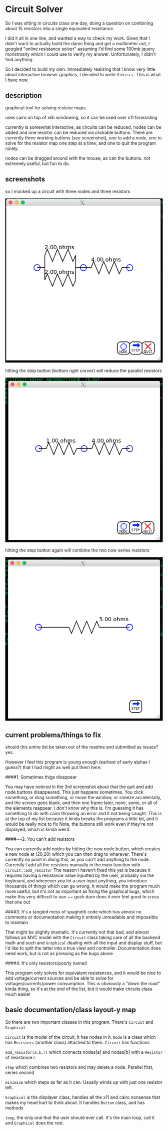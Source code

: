 Circuit Solver
==============

So I was sitting in circuits class one day, doing a question on combining about 15 resistors into a single equivalent resistance.

I did it all in one line, and wanted a way to check my work. Given that I didn't want to actually build the damn thing and get a multimeter out, I googled "online resistance solver" assuming I'd find some 100mb jquery monstrosity which I could use to verify my answer. Unfortunately, I didn't find anything.

So I decided to build my own. Immediately realizing that I know very little about interactive browser graphics, I decided to write it in c++. This is what I have now.

description
-----------
graphical tool for solving resistor maps.

uses cairo on top of xlib windowing, so it can be used over x11 forwarding

currently is somewhat interactive, as circuits can be reduced, nodes can be added and one resistor can be reduced via clickable buttons. There are currently three working buttons (see screenshot), one to add a node, one to solve for the resistor map one step at a time, and one to quit the program nicely.

nodes can be dragged around with the mouse, as can the buttons. not extremely useful, but fun to do.

screenshots
-----------
so I mocked up a circuit with three nodes and three resistors

![alt text](./screenshots/oct_14_2016/step_demo_1.png "step demo 1")

hitting the step button (bottom right corner) will reduce the parallel resistors

![alt text](./screenshots/oct_14_2016/step_demo_2.png "step demo 2")

hitting the step button again will combine the two now series resistors

![alt text](./screenshots/oct_14_2016/step_demo_3.png "step demo 3")


current problems/things to fix
------------------------------

should this entire list be taken out of the readme and submitted as issues? yes.

However I feel this program is young enough (earliest of early alphas I guess?) that I had might as well put them here.

####1. Sometimes thigs disappear

   You may have noticed in the 3rd screenshot about that the quit and add node buttons disappeared. This just happens sometimes. You click something, or drag something, or move the window, or sneeze accidentally, and the screen goes blank, and then one frame later, none, some, or all of the elements reappear.
  I don't know why this is. I'm guessing it has something to do with cairo throwing an error and it not being caught. This is at the top of my list because it kinda breaks the programs a little bit, and it would be really nice to fix
  Note, the buttons still work even if they're not displayed, which is kinda weird

####~~2. You can't add resistors

  You can currently add nodes by hitting the new node button, which creates a new node at (20,20) which you can then drag to wherever. There's currently no point in doing this, as you can't add anything to the node. Currently I add all the resistors manually in the main function with `Circuit::add_resistor`
  The reason I haven't fixed this yet is because it requires having a resistance value inputted by the user, probably via the keyboard, and whenever you let a user input anything, you introduce thousands of things which can go wrong. It would make the program much more useful, but it's not as important as fixing the graphical bugs, which make this very difficult to use ~~ gosh darn does it ever feel good to cross that one out

####3. It's a tangled mess of spaghetti code which has almost no comments or documentation making it entirely unreadable and impossible to maintain

   That might be slightly dramatic. It's currently not that bad, and almost follows an MVC model with the `Circuit` class taking care of all the backend math and such and `Graphical` dealing with all the input and display stuff, but I'd like to split the latter into a true view and controller. Documentation does need work, but is not as pressing as the bugs above

####4. It's only resistors/poorly named

   This program only solves for equivalent resistances, and it would be nice to add voltage/current sources and be able to solve for voltages/currents/power consumption. This is obviously a "down the road" kinda thing, so it's at the end of the list, but it would make circuits class much easier


basic documentation/class layout-y map
--------------------------------------

So there are two important classes in this program. There's `Circuit` and `Graphical`

`Circuit` is the model of the circuit, it has nodes in it. `Node` is a class which has `Resistors` (another class) attached to them. `Circuit` has functions 

   `add_resistor(a,b,r)` which connects nodes[a] and nodes[b] with a `Resistor` of resistance r.

   `step` which combines two resistors and may delete a node. Parallel first, series second

   `minimize` which steps as far as it can. Usually winds up with just one resistor left.

`Graphical` is the displayer class, handles all the x11 and cairo nonsense that makes my head hurt to think about. It handles `Button` class, and has methods

  `loop`, the only one that the user should ever call. It's the main loop, call it and `Graphical` does the rest.
